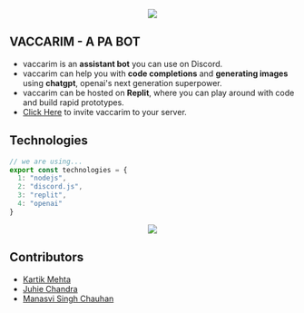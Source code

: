 <p align="center">
    <img src="https://user-images.githubusercontent.com/77505989/212314821-ca559f7c-d28c-4df1-88e7-6a59596d56a2.png" />
</p>

## VACCARIM - A PA BOT
- vaccarim is an **assistant bot** you can use on Discord.
- vaccarim can help you with **code completions** and **generating images** using **chatgpt**, openai's next generation superpower.
- vaccarim can be hosted on **Replit**, where you can play around with code and build rapid prototypes.
- [Click Here](https://discord.com/api/oauth2/authorize?client_id=931412443010330685&permissions=8&scope=bot) to invite vaccarim to your server.

## Technologies
```js
// we are using...
export const technologies = {
  1: "nodejs",
  2: "discord.js",
  3: "replit",
  4: "openai"
}
```

<p align="center">
    <img src="https://user-images.githubusercontent.com/77505989/212318055-dd3a0ad1-aaed-4002-8982-78a30700df33.png" />
</p>

## Contributors
- [Kartik Mehta](https://github.com/kartikmehta8)
- [Juhie Chandra](https://github.com/juhiechandra)
- [Manasvi Singh Chauhan](https://github.com/Alcyone713)
